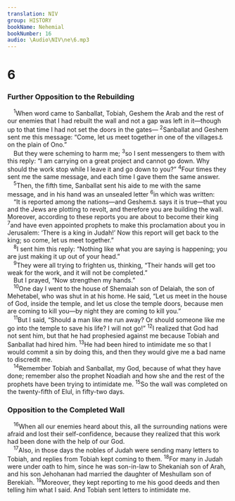 ```yaml
---
translation: NIV
group: HISTORY
bookName: Nehemial 
bookNumber: 16
audio: \Audio\NIV\ne\6.mp3
---
```


<div class="title"><h1>6</h1><h3>Further Opposition to the Rebuilding </h3></div>
<span class="verse ne_6_1"> <sup>1</sup>When word came to Sanballat, Tobiah, Geshem the Arab and the rest of our enemies that I had rebuilt the wall and not a gap was left in it—though up to that time I had not set the doors in the gates— </span>
<span class="verse ne_6_2"><sup>2</sup>Sanballat and Geshem sent me this message: “Come, let us meet together in one of the villages<a data-toggle="tooltip" data-placement="bottom" title="Or in Kephirim">⚓</a> on the plain of Ono.” <br/> But they were scheming to harm me; </span>
<span class="verse ne_6_3"><sup>3</sup>so I sent messengers to them with this reply: “I am carrying on a great project and cannot go down. Why should the work stop while I leave it and go down to you?” </span>
<span class="verse ne_6_4"><sup>4</sup>Four times they sent me the same message, and each time I gave them the same answer. <br/></span>
<span class="verse ne_6_5"> <sup>5</sup>Then, the fifth time, Sanballat sent his aide to me with the same message, and in his hand was an unsealed letter </span>
<span class="verse ne_6_6"><sup>6</sup>in which was written: <br/> “It is reported among the nations—and Geshem<a data-toggle="tooltip" data-placement="bottom" title="Hebrew Gashmu, a variant of Geshem">⚓</a> says it is true—that you and the Jews are plotting to revolt, and therefore you are building the wall. Moreover, according to these reports you are about to become their king </span>
<span class="verse ne_6_7"><sup>7</sup>and have even appointed prophets to make this proclamation about you in Jerusalem: ‘There is a king in Judah!’ Now this report will get back to the king; so come, let us meet together.” <br/></span>
<span class="verse ne_6_8"> <sup>8</sup>I sent him this reply: “Nothing like what you are saying is happening; you are just making it up out of your head.” <br/></span>
<span class="verse ne_6_9"> <sup>9</sup>They were all trying to frighten us, thinking, “Their hands will get too weak for the work, and it will not be completed.” <br/> But I prayed, “Now strengthen my hands.” <br/></span>
<span class="verse ne_6_10"> <sup>10</sup>One day I went to the house of Shemaiah son of Delaiah, the son of Mehetabel, who was shut in at his home. He said, “Let us meet in the house of God, inside the temple, and let us close the temple doors, because men are coming to kill you—by night they are coming to kill you.” <br/></span>
<span class="verse ne_6_11"> <sup>11</sup>But I said, “Should a man like me run away? Or should someone like me go into the temple to save his life? I will not go!” </span>
<span class="verse ne_6_12"><sup>12</sup>I realized that God had not sent him, but that he had prophesied against me because Tobiah and Sanballat had hired him. </span>
<span class="verse ne_6_13"><sup>13</sup>He had been hired to intimidate me so that I would commit a sin by doing this, and then they would give me a bad name to discredit me. <br/></span>
<span class="verse ne_6_14"> <sup>14</sup>Remember Tobiah and Sanballat, my God, because of what they have done; remember also the prophet Noadiah and how she and the rest of the prophets have been trying to intimidate me. </span>
<span class="verse ne_6_15"><sup>15</sup>So the wall was completed on the twenty-fifth of Elul, in fifty-two days. <br/></span>
<div class="title"><h3>Opposition to the Completed Wall </h3></div>
<span class="verse ne_6_16"> <sup>16</sup>When all our enemies heard about this, all the surrounding nations were afraid and lost their self-confidence, because they realized that this work had been done with the help of our God. <br/></span>
<span class="verse ne_6_17"> <sup>17</sup>Also, in those days the nobles of Judah were sending many letters to Tobiah, and replies from Tobiah kept coming to them. </span>
<span class="verse ne_6_18"><sup>18</sup>For many in Judah were under oath to him, since he was son-in-law to Shekaniah son of Arah, and his son Jehohanan had married the daughter of Meshullam son of Berekiah. </span>
<span class="verse ne_6_19"><sup>19</sup>Moreover, they kept reporting to me his good deeds and then telling him what I said. And Tobiah sent letters to intimidate me. <br/></span>
